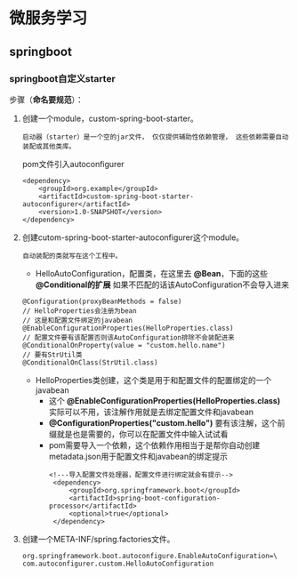 # 微服务学习
## springboot
### springboot自定义starter
步骤（**命名要规范**）：
1. 创建一个module，custom-spring-boot-starter。
   ```
   启动器（starter）是一个空的jar文件， 仅仅提供辅助性依赖管理， 这些依赖需要自动装配或其他类库。
   ```
   pom文件引入autoconfigurer
    ```
   <dependency>
        <groupId>org.example</groupId>
        <artifactId>custom-spring-boot-starter-autoconfigurer</artifactId>
        <version>1.0-SNAPSHOT</version>
    </dependency>
    ```
2. 创建cutom-spring-boot-starter-autoconfigurer这个module。
    ```
    自动装配的类就写在这个工程中。
    ```
    - HelloAutoConfiguration，配置类，在这里去 **@Bean**，下面的这些 **@Conditional的扩展** 如果不匹配的话该AutoConfiguration不会导入进来
    ```
   @Configuration(proxyBeanMethods = false)
    // HelloProperties会注册为bean
    // 这是和配置文件绑定的javabean
    @EnableConfigurationProperties(HelloProperties.class)
    // 配置文件要有该配置否则该AutoConfiguration排除不会装配进来
    @ConditionalOnProperty(value = "custom.hello.name")
    // 要有StrUtil类
    @ConditionalOnClass(StrUtil.class)
   ```
   - HelloProperties类创建，这个类是用于和配置文件的配置绑定的一个javabean
     - 这个 **@EnableConfigurationProperties(HelloProperties.class)** 实际可以不用，该注解作用就是去绑定配置文件和javabean
     - **@ConfigurationProperties("custom.hello")** 要有该注解，这个前缀就是也是需要的，你可以在配置文件中输入试试看
     - pom需要导入一个依赖，这个依赖作用相当于是帮你自动创建metadata.json用于配置文件和javabean的绑定提示
       ```
       <!--‐导入配置文件处理器，配置文件进行绑定就会有提示-->
        <dependency>
            <groupId>org.springframework.boot</groupId>
            <artifactId>spring-boot-configuration-processor</artifactId>
            <optional>true</optional>
        </dependency>
        ```
3. 创建一个META-INF/spring.factories文件。
    ```
    org.springframework.boot.autoconfigure.EnableAutoConfiguration=\
    com.autoconfigurer.custom.HelloAutoConfiguration
    ```